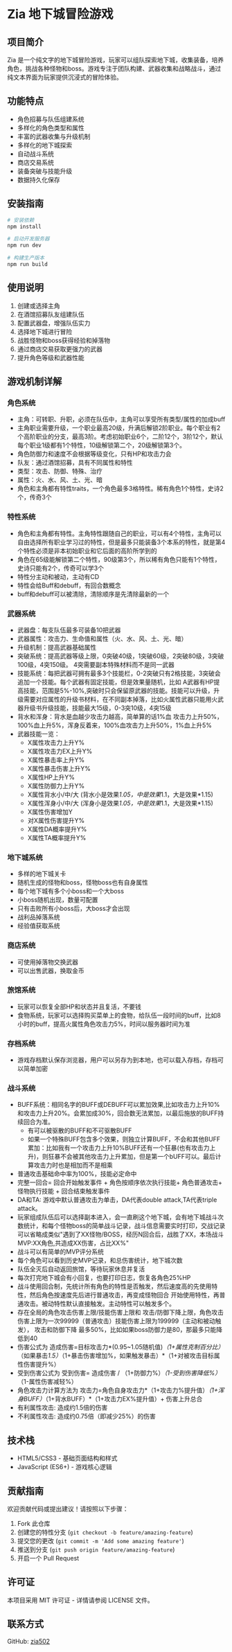 # Zia 地下城冒险游戏

## 项目简介
Zia 是一个纯文字的地下城冒险游戏，玩家可以组队探索地下城，收集装备，培养角色，挑战各种怪物和boss。游戏专注于团队构建、武器收集和战略战斗，通过纯文本界面为玩家提供沉浸式的冒险体验。

## 功能特点
- 角色招募与队伍组建系统
- 多样化的角色类型和属性
- 丰富的武器收集与升级机制
- 多样化的地下城探索
- 自动战斗系统
- 商店交易系统
- 装备突破与技能升级
- 数据持久化保存

## 安装指南
```bash
# 安装依赖
npm install

# 启动开发服务器
npm run dev

# 构建生产版本
npm run build
```

## 使用说明
1. 创建或选择主角
2. 在酒馆招募队友组建队伍
3. 配置武器盘，增强队伍实力
4. 选择地下城进行冒险
5. 战胜怪物和boss获得经验和掉落物
6. 通过商店交易获取更强力的武器
7. 提升角色等级和武器性能

## 游戏机制详解
### 角色系统
- 主角：可转职、升职，必须在队伍中，主角可以享受所有类型/属性的加成buff
- 主角职业需要升级，一个职业最高20级，升满后解锁2阶职业。每个职业有2个高阶职业的分支，最高3阶。考虑初始职业6个，二阶12个，3阶12个，默认每个职业1级都有1个特性，10级解锁第二个，20级解锁第3个。
- 角色防御力和速度不会根据等级变化，只有HP和攻击力会
- 队友：通过酒馆招募，具有不同属性和特性
- 类型：攻击、防御、特殊、治疗
- 属性：火、水、风、土、光、暗
- 角色和主角都有特性traits，一个角色最多3格特性。稀有角色1个特性，史诗2个，传奇3个

### 特性系统
- 角色和主角都有特性。主角特性跟随自己的职业，可以有4个特性，主角可以自由选择所有职业学习过的特性，但是最多只能装备3个本系的特性，就是第4个特性必须是非本初始职业和它后面的高阶所学到的
- 角色在65级能解锁第二个特性，90级第3个，所以稀有角色只能有1个特性，史诗只能有2个，传奇可以学3个
- 特性分主动和被动，主动有CD
- 特性会给Buff和debuff，有回合数概念
- buff和debuff可以被清除，清除顺序是先清除最新的一个

### 武器系统
- 武器盘：每支队伍最多可装备10把武器
- 武器属性：攻击力、生命值和属性（火、水、风、土、光、暗）
- 升级机制：提高武器基础属性
- 突破系统：提高武器等级上限，0突破40级，1突破60级，2突破80级，3突破100级，4突150级。 4突需要副本特殊材料而不是同一武器
- 技能系统：每把武器可拥有最多3个技能栏，0-2突破只有2格技能，3突破会追加一个技能。每个武器有固定技能，但是效果量随机，比如 A武器有HP提高技能，范围是5%-10%,突破时只会保留原武器的技能。技能可以升级，升级需要对应属性的升级书材料，在不同副本掉落，比如火属性武器只能用火武器升级书升级技能，技能最大15级，0-3突10级，4突15级
- 背水和浑身：背水是血越少攻击力越高，简单算的话1%血 攻击力上升50%，100%血上升5%，浑身反着来，100%血攻击力上升50%，1%血上升5%
- 武器技能一览：
    - X属性攻击力上升Y%
    - X属性攻击力EX上升Y%
    - X属性暴击率上升Y%
    - X属性暴击伤害上升Y%
    - X属性HP上升Y%
    - X属性防御力上升Y%
    - X属性背水小/中/大  (背水小是效果*1.05，中是效果*1.1，大是效果*1.15)
    - X属性浑身小/中/大   (浑身小是效果*1.05，中是效果*1.1，大是效果*1.15)
    - X属性伤害增加Y
    - 对X属性伤害提升Y%
    - X属性DA概率提升Y%
    - X属性TA概率提升Y%

### 地下城系统
- 多样的地下城关卡
- 随机生成的怪物和boss，怪物boss也有自身属性
- 每个地下城有多个小boss和一个大boss
- 小boss随机出现，数量可配置
- 只有击败所有小boss后，大boss才会出现
- 战利品掉落系统
- 经验值获取系统

### 商店系统
- 可使用掉落物交换武器
- 可以出售武器，换取金币

### 旅馆系统
- 玩家可以恢复全部HP和状态并且复活，不要钱
- 食物系统，玩家可以选择购买菜单上的食物，给队伍一段时间的buff，比如8小时的buff，提高火属性角色攻击力5%，时间以服务器时间为准

### 存档系统
- 游戏存档默认保存浏览器，用户可以另存为到本地，也可以载入存档，存档可以简单加密

### 战斗系统
- BUFF系统：相同名字的BUFF或DEBUFF可以累加效果,比如攻击力上升10%和攻击力上升20%。会累加成30%，回合数无法累加，以最后施放的BUFF持续回合为准。
    - 有可以被驱散的BUFF和不可驱散BUFF
    - 如果一个特殊BUFF包含多个效果，则独立计算BUFF，不会和其他BUFF累加：比如我有一个攻击力上升10%BUFF还有一个狂暴(也有攻击力上升)，则狂暴不会被其他攻击力上升累加，但是第一个bUFF可以。最后计算攻击力时也是相加而不是相乘
- 普通攻击基础命中率为100%，技能必定命中
- 完整一回合= 回合开始触发事件 + 角色按顺序依次执行技能+ 角色普通攻击+ 怪物执行技能 + 回合结束触发事件
- DA和TA: 游戏中默认普通攻击为单击，DA代表double attack,TA代表triple attack。
- 玩家组成队伍后可以选择副本进入，会一直刷这个地下城，会有地下城战斗次数统计，和每个怪物boss的简单战斗记录，战斗信息需要实时打印，交战记录可以省略成类似"遇到了XX怪物/BOSS，经历N回合后，战胜了XX，本场战斗MVP:XX角色,共造成XX伤害，占比XX%"
- 战斗可以有简单的MVP评分系统
- 每个角色可以看到历史MVP记录，和总伤害统计，地下城次数
- 队伍全灭后自动返回旅馆，等待玩家休息并复活
- 每次打完地下城会有小回复，也要打印日志，恢复各角色25%HP
- 战斗使用回合制，先统计所有角色的特性是否触发，然后速度高的先使用特性，然后角色按速度先后进行普通攻击，再变成怪物回合 开始使用特性，再普通攻击。被动特性默认直接触发。主动特性可以触发多个。
- 存在全局的角色攻击伤害上限/技能伤害上限和 攻击/防御下降上限，角色攻击伤害上限为一次99999（普通攻击）技能伤害上限为199999（主动和被动触发）， 攻击和防御下降  最多50%，比如如果boss防御力是80，那最多只能降低到40
- 伤害公式为  造成伤害=目标攻击力*(0.95~1.05随机值)*（1+属性克制百分比）*（如果暴击*1.5）*（1+暴击伤害增加%，如果触发暴击）*（1+对被攻击目标属性伤害提升%）
- 受到伤害公式为  受到伤害= 造成伤害 / （1+防御力%）*（1-受到伤害降低%）*（1-属性伤害减轻%）
- 角色攻击力计算方法为  攻击力=角色自身攻击力*（1+攻击力%提升值）*（1+浑身BUFF）*（1+背水BUFF）*（1+攻击力EX%提升值）+ 伤害上升总合
- 有利属性攻击: 造成约1.5倍的伤害
- 不利属性攻击: 造成约0.75倍（即减少25%）的伤害

## 技术栈
- HTML5/CSS3 - 基础页面结构和样式
- JavaScript (ES6+) - 游戏核心逻辑

## 贡献指南
欢迎贡献代码或提出建议！请按照以下步骤：
1. Fork 此仓库
2. 创建您的特性分支 (`git checkout -b feature/amazing-feature`)
3. 提交您的更改 (`git commit -m 'Add some amazing feature'`)
4. 推送到分支 (`git push origin feature/amazing-feature`)
5. 开启一个 Pull Request

## 许可证
本项目采用 MIT 许可证 - 详情请参阅 LICENSE 文件。

## 联系方式
GitHub: [zia502](https://github.com/zia502)